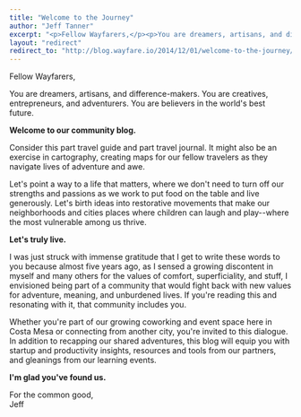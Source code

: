 ```yaml
---
title: "Welcome to the Journey"
author: "Jeff Tanner"
excerpt: "<p>Fellow Wayfarers,</p><p>You are dreamers, artisans, and difference-makers. You are creatives, entrepreneurs, and adventurers. You are believers in the world's best future.</p><p>Welcome to our community blog.</p>"
layout: "redirect"
redirect_to: "http://blog.wayfare.io/2014/12/01/welcome-to-the-journey/"
---
```


Fellow Wayfarers,

You are dreamers, artisans, and difference-makers. You are creatives, entrepreneurs, and adventurers. You are believers in the world's best future.

**Welcome to our community blog.**

Consider this part travel guide and part travel journal. It might also be an exercise in cartography, creating maps for our fellow travelers as they navigate lives of adventure and awe.

Let's point a way to a life that matters, where we don't need to turn off our strengths and passions as we work to put food on the table and live generously. Let's birth ideas into restorative movements that make our neighborhoods and cities places where children can laugh and play--where the most vulnerable among us thrive.

**Let's truly live.**

I was just struck with immense gratitude that I get to write these words to you because almost five years ago, as I sensed a growing discontent in myself and many others for the values of comfort, superficiality, and stuff, I envisioned being part of a community that would fight back with new values for adventure, meaning, and unburdened lives. If you're reading this and resonating with it, that community includes you.

Whether you're part of our growing coworking and event space here in Costa Mesa or connecting from another city, you're invited to this dialogue. In addition to recapping our shared adventures, this blog will equip you with startup and productivity insights, resources and tools from our partners, and gleanings from our learning events.

**I'm glad you've found us.**

For the common good,<br>
Jeff
